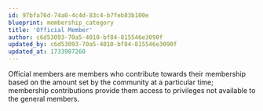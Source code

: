 ```yaml
---
id: 97bfa76d-74a0-4c4d-83c4-b7feb83b100e
blueprint: membership_category
title: 'Official Member'
author: c6d53093-70a5-4010-bf84-815546e3090f
updated_by: c6d53093-70a5-4010-bf84-815546e3090f
updated_at: 1733987260
---
```

Official members are members who contribute towards their membership based on the amount
					set by the community at a particular time; membership contributions provide them access to
					privileges not available to the general members.